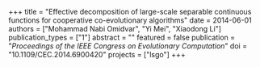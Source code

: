 +++
title = "Effective decomposition of large-scale separable continuous functions for cooperative co-evolutionary algorithms"
date = 2014-06-01
authors = ["Mohammad Nabi Omidvar", "Yi Mei", "Xiaodong Li"]
publication_types = ["1"]
abstract = ""
featured = false
publication = "*Proceedings of the IEEE Congress on Evolutionary Computation*"
doi = "10.1109/CEC.2014.6900420"
projects = ["lsgo"]
+++

